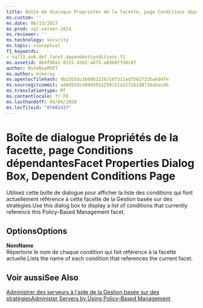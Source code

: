 ```yaml
---
title: Boîte de dialogue Propriétés de la facette, page Conditions dépendantes | Microsoft Docs
ms.custom: ''
ms.date: 06/13/2017
ms.prod: sql-server-2014
ms.reviewer: ''
ms.technology: security
ms.topic: conceptual
f1_keywords:
- sql12.swb.dmf.facet.dependentconditions.f1
ms.assetid: 0b4f98a1-0151-4301-a675-a6db9ff20c87
author: MikeRayMSFT
ms.author: mikeray
ms.openlocfilehash: db2265dc1b88b222b716f311ad7562722ba6d4fe
ms.sourcegitcommit: ad4d92dce894592a259721a1571b1d8736abacdb
ms.translationtype: MT
ms.contentlocale: fr-FR
ms.lasthandoff: 08/04/2020
ms.locfileid: "87601437"
---
```

# <a name="facet-properties-dialog-box-dependent-conditions-page"></a><span data-ttu-id="accee-102">Boîte de dialogue Propriétés de la facette, page Conditions dépendantes</span><span class="sxs-lookup"><span data-stu-id="accee-102">Facet Properties Dialog Box, Dependent Conditions Page</span></span>
  <span data-ttu-id="accee-103">Utilisez cette boîte de dialogue pour afficher la liste des conditions qui font actuellement référence à cette facette de la Gestion basée sur des stratégies.</span><span class="sxs-lookup"><span data-stu-id="accee-103">Use this dialog box to display a list of conditions that currently reference this Policy-Based Management facet.</span></span>  
  
## <a name="options"></a><span data-ttu-id="accee-104">Options</span><span class="sxs-lookup"><span data-stu-id="accee-104">Options</span></span>  
 <span data-ttu-id="accee-105">**Nom**</span><span class="sxs-lookup"><span data-stu-id="accee-105">**Name**</span></span>  
 <span data-ttu-id="accee-106">Répertorie le nom de chaque condition qui fait référence à la facette actuelle.</span><span class="sxs-lookup"><span data-stu-id="accee-106">Lists the name of each condition that references the current facet.</span></span>  
  
## <a name="see-also"></a><span data-ttu-id="accee-107">Voir aussi</span><span class="sxs-lookup"><span data-stu-id="accee-107">See Also</span></span>  
 [<span data-ttu-id="accee-108">Administrer des serveurs à l'aide de la Gestion basée sur des stratégies</span><span class="sxs-lookup"><span data-stu-id="accee-108">Administer Servers by Using Policy-Based Management</span></span>](administer-servers-by-using-policy-based-management.md)  
  
  
